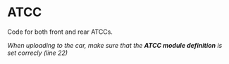 # ATCC
Code for both front and rear ATCCs.

*When uploading to the car, make sure that the __ATCC module definition__ is set correcly (line 22)*
